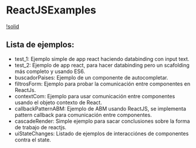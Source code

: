 # ReactJSExamples
[!solid](http://blog-assets.risingstack.com/2016/Jan/react_best_practices-1453211146748.png)

## Lista de ejemplos:
- test_1: Ejemplo simple de app react haciendo databinding con input text.
- test_2: Ejemplo de app react, para hacer databinding pero un scafolding más completo y usando ES6.
- buscadorPaises: Ejemplo de un componente de autocompletar.
- filtrosForm: Ejemplo para probar la comunicación entre componentes en ReactJs.
- contextCom: Ejemplo para usar comunicación entre componentes usando el objeto contexto de React.
- callbackPatternABM: Ejemplo de ABM usando ReactJS, se implementa pattern callback para comunicación entre componentes.
- cascadeRender: Simple ejemplo para sacar conclusiones sobre la forma de trabajo de reactjs.
- uiStateChanges: Listado de ejemplos de interacciónes de componentes contra el state.
